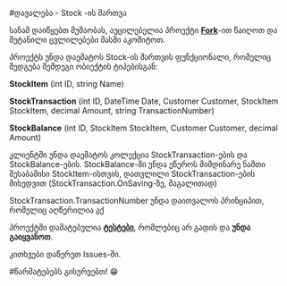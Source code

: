 #დავალება - Stock -ის მართვა

სანამ დაიწყებთ მუშაობას, აუცილებელია პროექტი <a href="https://guides.github.com/activities/forking/">**Fork**</a>-ით წაიღოთ და შეტანილი ცვლილებები მასში აკომიტოთ.

პროექტს უნდა დაემატოს Stock-ის მართვის ფუნქციონალი, რომელიც შედგება შემდეგი ობიექტის ტიპებისგან:

**StockItem** (int ID, string Name)

**StockTransaction** (int ID, DateTime Date, Customer Customer, StockItem StockItem, decimal Amount, string TransactionNumber)

**StockBalance** (int ID, StockItem StockItem, Customer Customer, decimal Amount)

კლიენტში უნდა დაემატოს კოლექცია StockTransaction-ების და StockBalance-ების.
StockBalance-ში უნდა ეწეროს მიმდინარე ნაშთი შესაბამისი StockItem-ისთვის, დათვლილი StockTransaction-ების მიხედვით (StockTransaction.OnSaving-ზე, მაგალითად)

StockTransaction.TransactionNumber უნდა დაითვალოს პრინციპით, რომელიც აღწერილია <a href="https://github.com/DoSo-Management/TypicalDxXafApp/blob/master/TypicalDXeXpressAppProject_DoSo.Module._Specs/StockTests.cs#L26-L29" target="_blank">აქ</a>

პროექტში დამატებულია <a href="https://github.com/DoSo-Management/TypicalDxXafApp/blob/master/TypicalDXeXpressAppProject_DoSo.Module._Specs/StockTests.cs" target="_blank">**ტესტები**</a>, რომლებიც არ გადის და **უნდა გაიყვანოთ**.

კითხვები დაწერეთ Issues-ში.

#წარმატებებს გისურვებთ! :grin:
